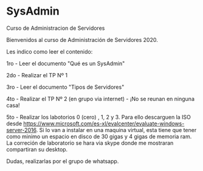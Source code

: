# SysAdmin
 Curso de Administracion de Servidores

Bienvenidos al curso de Administración de Servidores 2020.

Les indico como leer el contenido:

1ro -  Leer el documento "Qué es un SysAdmin"

2do - Realizar el TP Nº 1

3ro - Leer el documento "Tipos de Servidores"

4to - Realizar el TP Nº 2 (en grupo via internet) - ¡No se reunan en ninguna casa!

5to - Realizar los labotorios 0 (cero) , 1, 2 y 3. Para ello descarguen la ISO desde https://www.microsoft.com/es-xl/evalcenter/evaluate-windows-server-2016. Si lo van a instalar en una maquina virtual, esta tiene que tener como minimo un espacio en disco de 30 gigas y 4 gigas de memoria ram. La correción de laboratorio se hara via skype donde me mostraran compartiran su desktop.

Dudas, realizarlas por el grupo de whatsapp.
